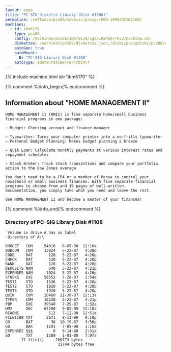 ```yaml
---
layout: page
title: "PC-SIG Diskette Library (Disk #1108)"
permalink: /software/pcx86/sw/misc/pcsig/1000-1999/DISK1108/
machines:
  - id: ibm5170
    type: pcx86
    config: /machines/pcx86/ibm/5170/cga/1024kb/rev3/machine.xml
    diskettes: /machines/pcx86/diskettes.json,/disks/pcsigdisks/pcx86/diskettes.json
    autoGen: true
    autoMount:
      B: "PC-SIG Library Disk #1108"
    autoType: $date\r$time\rB:\rDIR\r
---
```


{% include machine.html id="ibm5170" %}

{% comment %}info_begin{% endcomment %}

## Information about "HOME MANAGEMENT II"

    HOME MANAGEMENT II (HMII) is five separate home/small business
    financial programs in one package:
    
    ~ Budget: Checking account and finance manager
    
    ~ Typewriter: Turns your computer printer into a no-frills typewriter
    ~ Personal Budget Planning: Makes budget planning a breeze
    
    ~ Quik Loan: Calculate monthly payments at various interest rates and
    repayment schedules
    
    ~ Stock Broker: Track stock transactions and compare your portfolio
    action to the Dow Jones average
    
    You don't need to be a CPA or a member of Mensa to control your
    household or small business finances. With five separate financial
    programs to choose from and 19 pages of well-written
    documentation, you simply take what you need and leave the rest.
    
    Use HOME MANAGEMENT II and become a master of your finances!
{% comment %}info_end{% endcomment %}


### Directory of PC-SIG Library Disk #1108

     Volume in drive A has no label
     Directory of A:\

    BUDGET   COM     54016   6-05-90  12:16a
    BUDCON   COM     13824   5-22-87   4:20p
    CODE     DAT       128   5-22-87   4:20p
    CHECK    DAT       128   5-22-87   4:20p
    BANK     DAT       128   5-22-87   4:20p
    DEPOSITS NAM       640   5-22-87   4:21p
    EXPENSES NAM      1024   5-22-87   4:20p
    STOCKS   EXE     56552   7-28-87   2:54a
    TEST1    STO      1536   5-22-87   4:20p
    TEST2    STO      1920   5-22-87   4:20p
    TEST3    STO      1920   5-22-87   4:20p
    QUIK     COM     20480  11-30-87  12:13a
    TYPER    COM     16128   5-22-87   4:21p
    PBP      EXE     39548   7-29-87   1:32a
    HM2      DOC     67200   9-05-89  12:18a
    README             512   7-12-90  12:51a
    FILE1108 TXT      2671   8-13-90   9:19p
    GO       BAT        38  10-19-87   3:56p
    GO       BAK      1191   7-09-90   1:16a
    EXPENSES $$$         0   8-14-88   2:31a
    GO       TXT      1189   1-01-80   7:07a
           21 file(s)     280773 bytes
                           31744 bytes free

